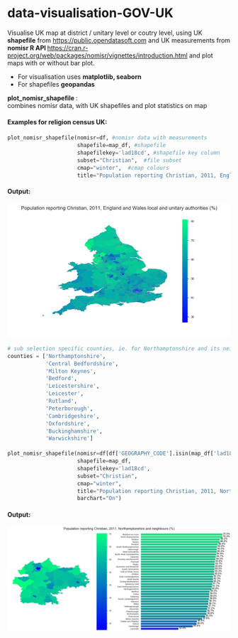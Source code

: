 # data-visualisation-GOV-UK

Visualise UK map at district / unitary level or coutry level, using UK <b>shapefile</b> from https://public.opendatasoft.com and UK measurements from <b> nomisr  R API </b> https://cran.r-project.org/web/packages/nomisr/vignettes/introduction.html and plot maps with or without bar plot. 

* For visualisation uses <b> matplotlib, seaborn </b>
* For shapefiles <b> geopandas </b>

<b> plot_nomisr_shapefile </b> :
<br> combines nomisr data, with UK shapefiles and plot statistics on map


#### Examples for religion census UK:

```python
plot_nomisr_shapefile(nomisr=df, #nomisr data with measurements
                      shapefile=map_df, #shapefile
                      shapefilekey='lad18cd', #shapefile key column
                      subset="Christian",  #file subset
                      cmap="winter",  #cmap colours
                      title="Population reporting Christian, 2011, England and Wales local and unitary authorities (%)")
```

#### Output:
 ![Screenshot](./output/Figure_1.png)

```python
# sub selection specific counties, ie. for Northamptonshire and its neighbours area
counties = ['Northamptonshire',
            'Central Bedfordshire',
            'Milton Keynes',
            'Bedford',
            'Leicestershire',
            'Leicester',
            'Rutland',
            'Peterborough',
            'Cambridgeshire',
            'Oxfordshire',
            'Buckinghamshire',
            'Warwickshire']

plot_nomisr_shapefile(nomisr=df[df['GEOGRAPHY_CODE'].isin(map_df['lad18cd'][map_df['county'].isin(counties)])],
                      shapefile=map_df,
                      shapefilekey='lad18cd',
                      subset="Christian",
                      cmap="winter",
                      title="Population reporting Christian, 2011, Northamptonshire and neighbours (%)",
                      barchart="On")
```
#### Output:
 ![Screenshot](./output/Figure_2.png)
